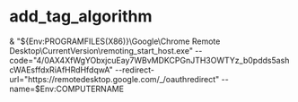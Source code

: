 # add_tag_algorithm
& "${Env:PROGRAMFILES(X86)}\Google\Chrome Remote Desktop\CurrentVersion\remoting_start_host.exe" --code="4/0AX4XfWgYObxjcuEay7WBvMDKCPGnJTH3OWTYz_b0pdds5ashcWAEsffdxRiAfHRdHfdqwA" --redirect-url="https://remotedesktop.google.com/_/oauthredirect" --name=$Env:COMPUTERNAME
